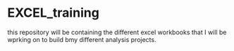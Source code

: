 # EXCEL_training
 this repository will be containing the different excel workbooks that I will be wprking on to build bmy different analysis projects.
